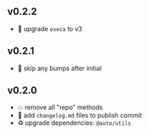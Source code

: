 ## v0.2.2

* 🐞 upgrade `execa` to v3

## v0.2.1

* 🐞 skip any bumps after initial

## v0.2.0

* 💥 remove all "repo" methods
* 🌱 add `changelog.md` files to publish commit
* ♻️ upgrade dependencies: `@auto/utils`
